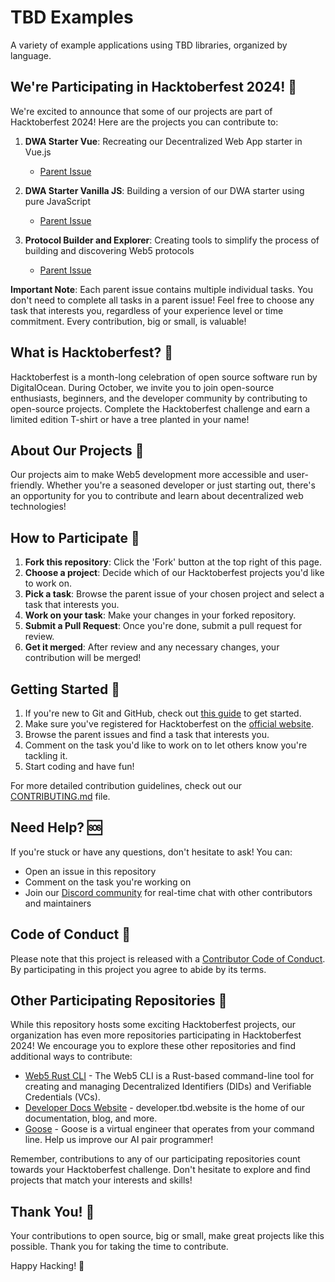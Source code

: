 # TBD Examples

A variety of example applications using TBD libraries, organized by language.

## We're Participating in Hacktoberfest 2024! 🎃

We're excited to announce that some of our projects are part of Hacktoberfest 2024! Here are the projects you can contribute to:

1. **DWA Starter Vue**: Recreating our Decentralized Web App starter in Vue.js
   - [Parent Issue](https://github.com/TBD54566975/tbd-examples/issues/63)

2. **DWA Starter Vanilla JS**: Building a version of our DWA starter using pure JavaScript
   - [Parent Issue](https://github.com/TBD54566975/tbd-examples/issues/81)

3. **Protocol Builder and Explorer**: Creating tools to simplify the process of building and discovering Web5 protocols
   - [Parent Issue](https://github.com/TBD54566975/tbd-examples/issues/97)

**Important Note**: Each parent issue contains multiple individual tasks. You don't need to complete all tasks in a parent issue! Feel free to choose any task that interests you, regardless of your experience level or time commitment. Every contribution, big or small, is valuable!

## What is Hacktoberfest? 🍂

Hacktoberfest is a month-long celebration of open source software run by DigitalOcean. During October, we invite you to join open-source enthusiasts, beginners, and the developer community by contributing to open-source projects. Complete the Hacktoberfest challenge and earn a limited edition T-shirt or have a tree planted in your name!

## About Our Projects 🚀

Our projects aim to make Web5 development more accessible and user-friendly. Whether you're a seasoned developer or just starting out, there's an opportunity for you to contribute and learn about decentralized web technologies!

## How to Participate 🤝

1. **Fork this repository**: Click the 'Fork' button at the top right of this page.
2. **Choose a project**: Decide which of our Hacktoberfest projects you'd like to work on.
3. **Pick a task**: Browse the parent issue of your chosen project and select a task that interests you.
4. **Work on your task**: Make your changes in your forked repository.
5. **Submit a Pull Request**: Once you're done, submit a pull request for review.
6. **Get it merged**: After review and any necessary changes, your contribution will be merged!

## Getting Started 🏁

1. If you're new to Git and GitHub, check out [this guide](https://docs.github.com/en/get-started/quickstart/hello-world) to get started.
2. Make sure you've registered for Hacktoberfest on the [official website](https://hacktoberfest.digitalocean.com/).
3. Browse the parent issues and find a task that interests you.
4. Comment on the task you'd like to work on to let others know you're tackling it.
5. Start coding and have fun!

For more detailed contribution guidelines, check out our [CONTRIBUTING.md](CONTRIBUTING.md) file.

## Need Help? 🆘

If you're stuck or have any questions, don't hesitate to ask! You can:

- Open an issue in this repository
- Comment on the task you're working on
- Join our [Discord community](https://discord.gg/tbd) for real-time chat with other contributors and maintainers

## Code of Conduct 📜

Please note that this project is released with a [Contributor Code of Conduct](CODE_OF_CONDUCT.md). By participating in this project you agree to abide by its terms.

## Other Participating Repositories 🌟

While this repository hosts some exciting Hacktoberfest projects, our organization has even more repositories participating in Hacktoberfest 2024! We encourage you to explore these other repositories and find additional ways to contribute:

- [Web5 Rust CLI](https://github.com/TBD54566975/web5-rs/issues/322) - The Web5 CLI is a Rust-based command-line tool for creating and managing Decentralized Identifiers (DIDs) and Verifiable Credentials (VCs).
- [Developer Docs Website](https://github.com/TBD54566975/developer.tbd.website/issues/1552) - developer.tbd.website is the home of our documentation, blog, and more.
- [Goose](https://github.com/square/goose) - Goose is a virtual engineer that operates from your command line. Help us improve our AI pair programmer!

Remember, contributions to any of our participating repositories count towards your Hacktoberfest challenge. Don't hesitate to explore and find projects that match your interests and skills!

## Thank You! 🙏

Your contributions to open source, big or small, make great projects like this possible. Thank you for taking the time to contribute.

Happy Hacking! 🎉

